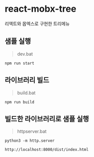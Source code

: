 # react-mobx-tree



리액트와 몹엑스로 구현한 트리메뉴



## 샘플 실행

> dev.bat

	npm run start



## 라이브러리 빌드

> build.bat

```
npm run build
```



## 빌드한 라이브러리로 샘플 실행

> httpserver.bat

```
python3 -m http.server 

http://localhost:8000/dist/index.html
```

